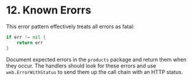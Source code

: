 # 12. Known Erorrs

This error pattern effectively treats all errors as fatal:

```go
if err != nil {
	return err
}
```

Document expected errors in the `products` package and return them when they
occur. The handlers should look for these errors and use `web.ErrorWithStatus`
to send them up the call chain with an HTTP status.
